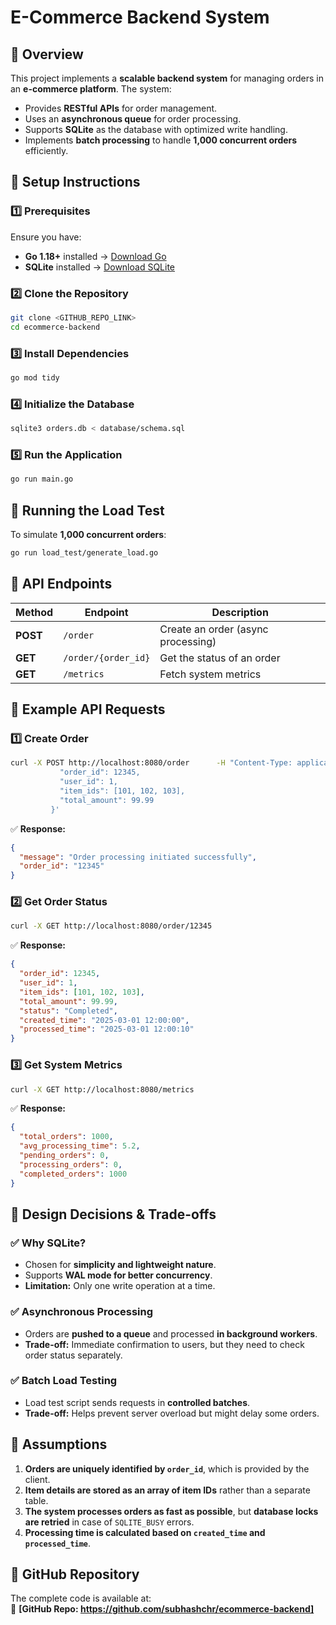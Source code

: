 # E-Commerce Backend System

## 📌 Overview
This project implements a **scalable backend system** for managing orders in an **e-commerce platform**. The system:
- Provides **RESTful APIs** for order management.
- Uses an **asynchronous queue** for order processing.
- Supports **SQLite** as the database with optimized write handling.
- Implements **batch processing** to handle **1,000 concurrent orders** efficiently.

## 📌 Setup Instructions

### 1️⃣ Prerequisites
Ensure you have:
- **Go 1.18+** installed → [Download Go](https://golang.org/dl/)
- **SQLite** installed → [Download SQLite](https://www.sqlite.org/download.html)

### 2️⃣ Clone the Repository
```sh
git clone <GITHUB_REPO_LINK>
cd ecommerce-backend
```

### 3️⃣ Install Dependencies
```sh
go mod tidy
```

### 4️⃣ Initialize the Database
```sh
sqlite3 orders.db < database/schema.sql
```

### 5️⃣ Run the Application
```sh
go run main.go
```

## 📌 Running the Load Test
To simulate **1,000 concurrent orders**:
```sh
go run load_test/generate_load.go
```

## 📌 API Endpoints

| Method | Endpoint | Description |
|--------|---------|-------------|
| **POST** | `/order` | Create an order (async processing) |
| **GET** | `/order/{order_id}` | Get the status of an order |
| **GET** | `/metrics` | Fetch system metrics |

## 📌 Example API Requests

### 1️⃣ Create Order
```sh
curl -X POST http://localhost:8080/order      -H "Content-Type: application/json"      -d '{
           "order_id": 12345,
           "user_id": 1,
           "item_ids": [101, 102, 103],
           "total_amount": 99.99
         }'
```
✅ **Response:**
```json
{
  "message": "Order processing initiated successfully",
  "order_id": "12345"
}
```

### 2️⃣ Get Order Status
```sh
curl -X GET http://localhost:8080/order/12345
```
✅ **Response:**
```json
{
  "order_id": 12345,
  "user_id": 1,
  "item_ids": [101, 102, 103],
  "total_amount": 99.99,
  "status": "Completed",
  "created_time": "2025-03-01 12:00:00",
  "processed_time": "2025-03-01 12:00:10"
}
```

### 3️⃣ Get System Metrics
```sh
curl -X GET http://localhost:8080/metrics
```
✅ **Response:**
```json
{
  "total_orders": 1000,
  "avg_processing_time": 5.2,
  "pending_orders": 0,
  "processing_orders": 0,
  "completed_orders": 1000
}
```

## 📌 Design Decisions & Trade-offs

### ✅ Why SQLite?
- Chosen for **simplicity and lightweight nature**.
- Supports **WAL mode for better concurrency**.
- **Limitation:** Only one write operation at a time.

### ✅ Asynchronous Processing
- Orders are **pushed to a queue** and processed **in background workers**.
- **Trade-off:** Immediate confirmation to users, but they need to check order status separately.

### ✅ Batch Load Testing
- Load test script sends requests in **controlled batches**.
- **Trade-off:** Helps prevent server overload but might delay some orders.

## 📌 Assumptions
1. **Orders are uniquely identified by `order_id`**, which is provided by the client.
2. **Item details are stored as an array of item IDs** rather than a separate table.
3. **The system processes orders as fast as possible**, but **database locks are retried** in case of `SQLITE_BUSY` errors.
4. **Processing time is calculated based on `created_time` and `processed_time`**.

## 📌 GitHub Repository
The complete code is available at:  
📌 **[GitHub Repo: https://github.com/subhashchr/ecommerce-backend]**
